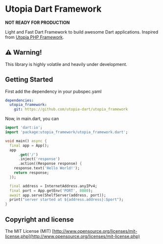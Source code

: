 # Utopia Dart Framework

**NOT READY FOR PRODUCTION**

Light and Fast Dart Framework to build awesome Dart applications. Inspired from [Utopia PHP Framework](https://github.com/utopia-php/framework).

## ⚠️ Warning!

This library is highly volatile and heavily under development.

## Getting Started

First add the dependency in your pubspec.yaml

```yaml
dependencies:
  utopia_framework:
    git: https://github.com/utopia-dart/utopia_framework
```

Now, in main.dart, you can

```dart
import 'dart:io';
import 'package:utopia_framework/utopia_framework.dart';

void main() async {
  final app = App();
  app
      .get('/')
      .inject('response')
      .action((Response response) {
    response.text('Hello World!');
    return response;
  });

  final address = InternetAddress.anyIPv4;
  final port = App.getEnv('PORT', 8080);
  await app.serve(ShelfServer(address, port));
  print("server started at ${address.address}:$port");
}
```

## Copyright and license

The MIT License (MIT) [http://www.opensource.org/licenses/mit-license.php](http://www.opensource.org/licenses/mit-license.php)
